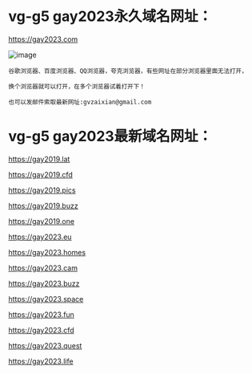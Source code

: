 # vg-g5 gay2023永久域名网址：

https://gay2023.com

![image](https://github.com/yihuagongnet/vg-g5/assets/141849781/c182eebf-e360-4bb3-8f41-2f86e190c546)

```
谷歌浏览器、百度浏览器、QQ浏览器，夸克浏览器，有些网址在部分浏览器里面无法打开，

换个浏览器就可以打开，在多个浏览器试着打开下！

也可以发邮件索取最新网址:gvzaixian@gmail.com
```

# vg-g5 gay2023最新域名网址：

https://gay2019.lat

https://gay2019.cfd

https://gay2019.pics

https://gay2019.buzz

https://gay2019.one

https://gay2023.eu

https://gay2023.homes

https://gay2023.cam

https://gay2023.buzz

https://gay2023.space

https://gay2023.fun

https://gay2023.cfd

https://gay2023.quest

https://gay2023.life


